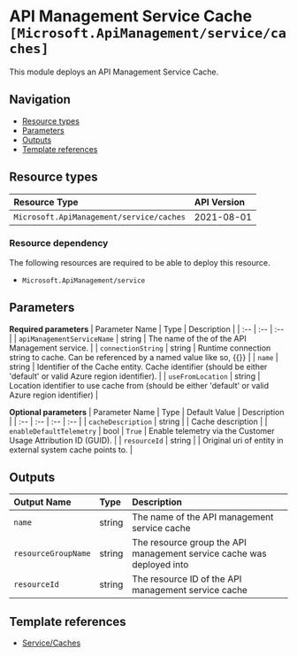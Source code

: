 # API Management Service Cache `[Microsoft.ApiManagement/service/caches]`

This module deploys an API Management Service Cache.

## Navigation

- [Resource types](#Resource-types)
- [Parameters](#Parameters)
- [Outputs](#Outputs)
- [Template references](#Template-references)

## Resource types

| Resource Type | API Version |
| :-- | :-- |
| `Microsoft.ApiManagement/service/caches` | 2021-08-01 |

### Resource dependency

The following resources are required to be able to deploy this resource.

- `Microsoft.ApiManagement/service`

## Parameters

**Required parameters**
| Parameter Name | Type | Description |
| :-- | :-- | :-- |
| `apiManagementServiceName` | string | The name of the of the API Management service. |
| `connectionString` | string | Runtime connection string to cache. Can be referenced by a named value like so, {{<named-value>}} |
| `name` | string | Identifier of the Cache entity. Cache identifier (should be either 'default' or valid Azure region identifier). |
| `useFromLocation` | string | Location identifier to use cache from (should be either 'default' or valid Azure region identifier) |

**Optional parameters**
| Parameter Name | Type | Default Value | Description |
| :-- | :-- | :-- | :-- |
| `cacheDescription` | string |  | Cache description |
| `enableDefaultTelemetry` | bool | `True` | Enable telemetry via the Customer Usage Attribution ID (GUID). |
| `resourceId` | string |  | Original uri of entity in external system cache points to. |


## Outputs

| Output Name | Type | Description |
| :-- | :-- | :-- |
| `name` | string | The name of the API management service cache |
| `resourceGroupName` | string | The resource group the API management service cache was deployed into |
| `resourceId` | string | The resource ID of the API management service cache |

## Template references

- [Service/Caches](https://docs.microsoft.com/en-us/azure/templates/Microsoft.ApiManagement/2021-08-01/service/caches)
